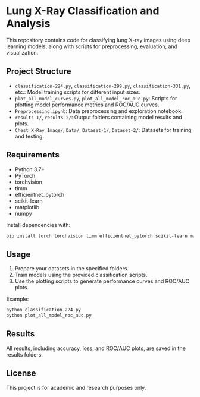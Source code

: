 # Lung X-Ray Classification and Analysis

This repository contains code for classifying lung X-ray images using deep learning models, along with scripts for preprocessing, evaluation, and visualization.

## Project Structure

- `classification-224.py`, `classification-299.py`, `classification-331.py`, etc.: Model training scripts for different input sizes.
- `plot_all_model_curves.py`, `plot_all_model_roc_auc.py`: Scripts for plotting model performance metrics and ROC/AUC curves.
- `Preprocessing.ipynb`: Data preprocessing and exploration notebook.
- `results-1/`, `results-2/`: Output folders containing model results and plots.
- `Chest_X-Ray_Image/`, `Data/`, `Dataset-1/`, `Dataset-2/`: Datasets for training and testing.

## Requirements

- Python 3.7+
- PyTorch
- torchvision
- timm
- efficientnet_pytorch
- scikit-learn
- matplotlib
- numpy

Install dependencies with:
```sh
pip install torch torchvision timm efficientnet_pytorch scikit-learn matplotlib numpy
```

## Usage

1. Prepare your datasets in the specified folders.
2. Train models using the provided classification scripts.
3. Use the plotting scripts to generate performance curves and ROC/AUC plots.

Example:
```sh
python classification-224.py
python plot_all_model_roc_auc.py
```

## Results

All results, including accuracy, loss, and ROC/AUC plots, are saved in the results folders.

## License

This project is for academic and research purposes only.
